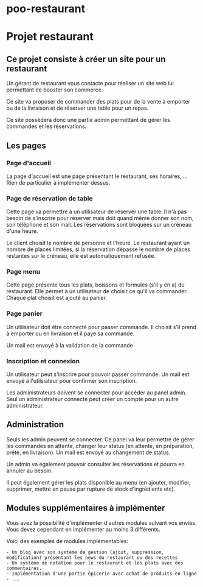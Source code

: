 # poo-restaurant
# Projet restaurant
## Ce projet consiste à créer un site pour un restaurant

Un gérant de restaurant vous contacte pour réaliser un site web lui permettant de booster son commerce.

Ce site va proposer de commander des plats pour de la vente à emporter ou de la livraison et de réserver une table pour un repas.

Ce site possèdera donc une partie admin permettant de gérer les commandes et les réservations.

## Les pages

### Page d'accueil

La page d'accueil est une page présentant le restaurant, ses horaires, ...
Rien de particulier à implémenter dessus.

### Page de réservation de table

Cette page va permettre à un utilisateur de réserver une table. Il n'a pas besoin de s'inscrire pour réserver mais doit quand même donner son nom, son téléphone et son mail.
Les réservations sont bloquées sur un créneau d'une heure.

Le client choisit le nombre de personne et l'heure. Le restaurant ayant un nombre de places limitées, si la réservation dépasse le nombre de places restantes sur le créneau, elle est automatiquement refusée.

### Page menu

Cette page présente tous les plats, boissons et formules (s'il y en a) du restaurant.
Elle permet à un utilisateur de choisir ce qu'il va commander. Chaque plat choisit est ajouté au panier.

### Page panier

Un utilisateur doit être connecté pour passer commande. Il choisit s'il prend à emporter ou en livraison et il paye sa commande.

Un mail est envoyé à la validation de la commande

### Inscription et connexion

Un utilisateur peut s'inscrire pour pouvoir passer commande. Un mail est envoyé à l'utilsiateur pour confirmer son inscription.

Les administrateurs doivent se connecter pour accéder au panel admin. Seul un administrateur connecté peut créer un compte pour un autre administrateur.

## Administration

Seuls les admin peuvent se connecter. Ce panel va leur permettre de gérer les commandes en attente, changer leur status (en attente, en préparation, prête, en livraison).
Un mail est envoyé au changement de status.

Un admin va également pouvoir consulter les réservations et pourra en annuler au besoin.

Il peut également gérer les plats disponible au menu (en ajouter, modifier, supprimer, mettre en pause par rupture de stock d'ingrédients etc).

## Modules supplémentaires à implémenter

Vous avez la possibilité d'implémenter d'autres modules suivant vos envies. Vous devez cependant en implémenter au moins 3 différents.

Voici des exemples de modules implémentables:

    - Un blog avec son système de gestion (ajout, suppression, modification) présentant les news du restaurant ou des recettes
    - Un système de notation pour le restaurant et les plats avec des commentaires.
    - Implémentation d'une partie épicerie avec achat de produits en ligne
    - ...
